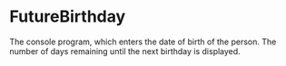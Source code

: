 # FutureBirthday
The console program, which enters the date of birth of the person. The number of days remaining until the next birthday is displayed.

